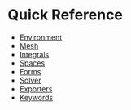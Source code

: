 Quick Reference
===============

 * [Environment](environment.adoc)
 * [Mesh](mesh.md)
 * [Integrals](integrals.md)
 * [Spaces](spaces.md)
 * [Forms](forms.md)
 * [Solver](solver.md)
 * [Exporters](exporter.md)
 * [Keywords](keywords.md)
